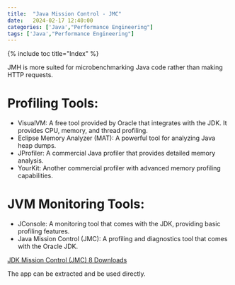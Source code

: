 ```yaml
---
title:  "Java Mission Control - JMC"
date:   2024-02-17 12:40:00
categories: ['Java',"Performance Engineering"]
tags: ['Java',"Performance Engineering"]
---
```


{% include toc title="Index" %}

JMH is more suited for microbenchmarking Java code rather than making HTTP requests.

# Profiling Tools:

- VisualVM: A free tool provided by Oracle that integrates with the JDK. It provides CPU, memory, and thread profiling.
- Eclipse Memory Analyzer (MAT): A powerful tool for analyzing Java heap dumps.
- JProfiler: A commercial Java profiler that provides detailed memory analysis.
- YourKit: Another commercial profiler with advanced memory profiling capabilities.

# JVM Monitoring Tools:

- JConsole: A monitoring tool that comes with the JDK, providing basic profiling features.
- Java Mission Control (JMC): A profiling and diagnostics tool that comes with the Oracle JDK.



[JDK Mission Control (JMC) 8 Downloads](https://www.oracle.com/java/technologies/javase/products-jmc8-downloads.html)

The app can be extracted and be used directly.






